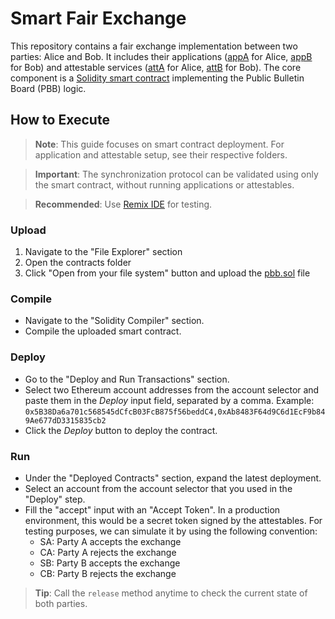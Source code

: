 # Smart Fair Exchange

This repository contains a fair exchange implementation between two parties: Alice and Bob. It includes their applications ([appA](./appA/) for Alice, [appB](./appB/) for Bob) and attestable services ([attA](./attA/) for Alice, [attB](./attB/) for Bob). The core component is a [Solidity smart contract](./pbb.sol) implementing the Public Bulletin Board (PBB) logic.

## How to Execute

> **Note**: This guide focuses on smart contract deployment. For application and attestable setup, see their respective folders.

> **Important**: The synchronization protocol can be validated using only the smart contract, without running applications or attestables.

> **Recommended**: Use [Remix IDE](https://remix.ethereum.org) for testing.

### Upload

1. Navigate to the "File Explorer" section
2. Open the contracts folder
3. Click "Open from your file system" button and upload the [pbb.sol](./pbb.sol) file

### Compile

- Navigate to the "Solidity Compiler" section.
- Compile the uploaded smart contract.

### Deploy

- Go to the "Deploy and Run Transactions" section.
- Select two Ethereum account addresses from the account selector and paste them in the <i>Deploy</i> input field, separated by a comma. Example: `0x5B38Da6a701c568545dCfcB03FcB875f56beddC4,0xAb8483F64d9C6d1EcF9b849Ae677dD3315835cb2`
- Click the <i>Deploy</i> button to deploy the contract.

### Run

- Under the "Deployed Contracts" section, expand the latest deployment.
- Select an account from the account selector that you used in the "Deploy" step.
- Fill the "accept" input with an "Accept Token". In a production environment, this would be a secret token signed by the attestables. For testing purposes, we can simulate it by using the following convention:
  - SA: Party A accepts the exchange
  - CA: Party A rejects the exchange
  - SB: Party B accepts the exchange
  - CB: Party B rejects the exchange

> **Tip**: Call the `release` method anytime to check the current state of both parties.
